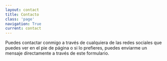```yaml
---
layout: contact
title: Contacto
class: 'page'
navigation: True
current: contact
---
```

Puedes contactar conmigo a través de cualquiera de las redes sociales que puedes ver en el pie de página o si lo prefieres, puedes enviarme un mensaje directamente a través de este formulario.